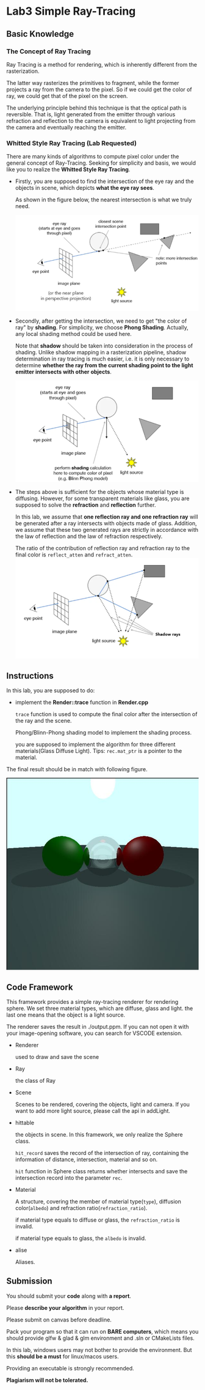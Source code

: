 # Lab3 Simple Ray-Tracing

## Basic Knowledge

### The Concept of Ray Tracing

Ray Tracing is a method for rendering, which is inherently different from the rasterization. 

The latter way rasterizes the primitives to fragment, while the former projects a ray from the camera to the pixel. So if we could get the color of ray, we could get that of the pixel on the screen.

The underlying principle behind this technique is that the optical path is reversible. That is, light generated from the emitter through various refraction and reflection to the camera is equivalent to light projecting from the camera and eventually reaching the emitter.

### Whitted Style Ray Tracing (Lab Requested)

There are many kinds of algorithms to compute pixel color under the general concept of Ray-Tracing. Seeking for simplicity and basis, we would like you to realize the **Whitted Style Ray Tracing**.

* Firstly, you are supposed to find the intersection of the eye ray and the objects in scene, which depicts **what the eye ray sees**.

    As shown in the figure below, the nearest intersection is what we truly need.

    ![Intersection](img/RT.png)

* Secondly, after getting the intersection, we need to get "the color of ray" by **shading**. For simplicity, we choose **Phong Shading**. Actually, any local shading method could be used here.

    Note that **shadow** should be taken into consideration in the process of shading. Unlike shadow mapping in a rasterization pipeline, shadow determination in ray tracing is much easier, i.e. it is only necessary to determine **whether the ray from the current shading point to the light emitter intersects with other objects**.

    ![Shading](img/shading.png)

* The steps above is sufficient for the objects whose material type is diffusing. However, for some transparent materials like glass, you are supposed to solve the **refraction** and **reflection** further.
  
    In this lab, we assume that **one reflection ray and one refraction ray** will be generated after a ray intersects with objects made of glass. Addition, we assume that these two generated rays are strictly in accordance with the law of reflection and the law of refraction respectively.

    The ratio of the contribution of reflection ray and refraction ray to the final color  is `reflect_atten` and  `refract_atten`.
    ![reflect](img/reflect.png)

## Instructions

In this lab, you are supposed to do:

* implement the **Render::trace** function in **Render.cpp**

    `trace` function is used to compute the final color after the intersection of the ray and the scene.

    Phong/Blinn-Phong shading model to implement the shading process.

    you are supposed to implement the algorithm for three different materials(Glass Diffuse Light). Tips: `rec.mat_ptr` is a pointer to the material.

The final result should be in match with following figure.

![result](img/result.jpg)

## Code Framework

This framework provides a simple ray-tracing renderer for rendering sphere. We set three material types, which are diffuse, glass and light. the last one means that the object is a light source.

The renderer saves the result in ./output.ppm. If you can not open it with your image-opening software, you can search for VSCODE extension.

* Renderer

    used to draw and save the scene
* Ray

    the class of Ray
* Scene

    Scenes to be rendered, covering the objects, light and camera. If you want to add more light source, please call the api in addLight.
* hittable

    the objects in scene. In this framework, we only realize the Sphere class.

    `hit_record` saves the record of the intersection of ray, containing the information of distance, intersection, material and so on.

    `hit` function in Sphere class returns whether intersects and save the intersection record into the parameter `rec`.


* Material

    A structure, covering the member of material type(`type`), diffusion color(`albedo`) and refraction ratio(`refraction_ratio`).

    if material type equals to diffuse or glass, the `refraction_ratio` is invalid.

    if material type equals to glass, the `albedo` is invalid.

* alise

    Aliases.

## Submission

You should submit your **code** along with **a report**.

Please **describe your algorithm** in your report.

Please submit on canvas before deadline.

Pack your program so that it can run on **BARE computers**, which means you should provide glfw \& glad & glm environment and .sln or CMakeLists files.

In this lab, windows users may not bother to provide the environment. But this **should be a must** for linux/macos users.

Providing an executable is strongly recommended.

**Plagiarism will not be tolerated.**